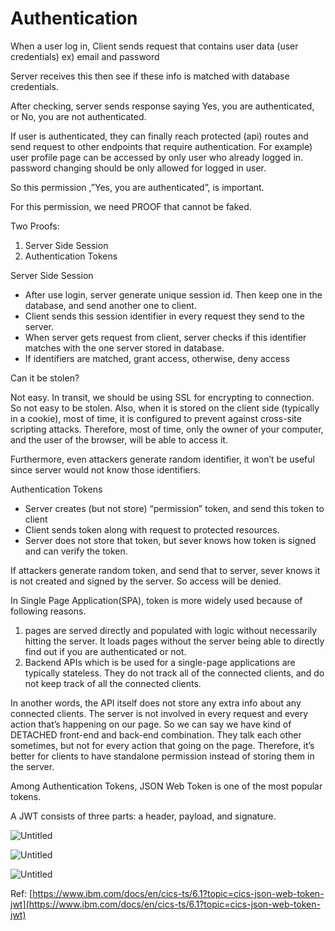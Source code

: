# Authentication

When a user log in, Client sends request that contains user data (user credentials) ex) email and password

Server receives this then see if these info is matched with database credentials.

After checking, server sends response saying Yes, you are authenticated, or No, you are not authenticated.

If user is authenticated, they can finally reach protected (api) routes and send request to other endpoints that require authentication. For example) user profile page can be accessed by only user who already logged in. password changing should be only allowed for logged in user.

So this permission ,”Yes, you are authenticated”, is important.

For this permission, we need PROOF that cannot be faked.

Two Proofs:

1. Server Side Session
2. Authentication Tokens

Server Side Session

- After use login, server generate unique session id. Then keep one in the database, and send another one to client.
- Client sends this session identifier in every request they send to the server.
- When server gets request from client, server checks if this identifier matches with the one server stored in database.
- If identifiers are matched, grant access, otherwise, deny access

Can it be stolen?

Not easy. In transit, we should be using SSL for encrypting to connection. So not easy to be stolen. Also, when it is stored on the client side (typically in a cookie), most of time, it is configured to prevent against cross-site scripting attacks. Therefore, most of time, only the owner of your computer, and the user of the browser, will be able to access it.

Furthermore, even attackers generate random identifier, it won’t be useful since server would not know those identifiers.

Authentication Tokens

- Server creates (but not store) “permission” token, and send this token to client
- Client sends token along with request to protected resources.
- Server does not store that token, but sever knows how token is signed and can verify the token.

If attackers generate random token, and send that to server, sever knows it is not created and signed by the server. So access will be denied.

In Single Page Application(SPA), token is more widely used because of following reasons.

1. pages are served directly and populated with logic without necessarily hitting the server. It loads pages without the server being able to directly find out if you are authenticated or not.
2. Backend APIs which is be used for a single-page applications are typically stateless. They do not track all of the connected clients, and do not keep track of all the connected clients.

In another words, the API itself does not store any extra info about any connected clients. The server is not involved in every request and every action that’s happening on our page. So we can say we have kind of DETACHED front-end and back-end combination. They talk each other sometimes, but not for every action that going on the page. Therefore, it’s better for clients to have standalone permission instead of storing them in the server.

Among Authentication Tokens, JSON Web Token is one of the most popular tokens.

A JWT consists of three parts: a header, payload, and signature.

![Untitled](Authentication%2028bc8decee594ad8abfc1093c10e8f5b/Untitled.png)

![Untitled](Authentication%2028bc8decee594ad8abfc1093c10e8f5b/Untitled%201.png)

![Untitled](Authentication%2028bc8decee594ad8abfc1093c10e8f5b/Untitled%202.png)

Ref: [https://www.ibm.com/docs/en/cics-ts/6.1?topic=cics-json-web-token-jwt](https://www.ibm.com/docs/en/cics-ts/6.1?topic=cics-json-web-token-jwt)
